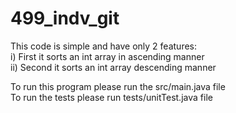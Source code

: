 # 499_indv_git
 This code is simple and have only 2 features: <br>
 i) First it sorts an int array in ascending manner <br>
 ii) Second it sorts an int array descending manner
 
 To run this program please run the src/main.java file
 <br>
 To run the tests please run tests/unitTest.java file
 
 
